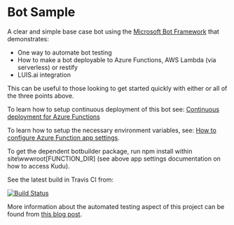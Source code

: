 # Bot Sample

A clear and simple base case bot using the [Microsoft Bot Framework](https://dev.botframework.com) that demonstrates:

* One way to automate bot testing 
* How to make a bot deployable to Azure Functions, AWS Lambda (via serverless) or restify
* LUIS.ai integration

This can be useful to those looking to get started quickly with either or all of the three points above. 

To learn how to setup continuous deployment of this bot see: [Continuous deployment for Azure Functions](https://docs.microsoft.com/en-us/azure/azure-functions/functions-continuous-deployment)

To learn how to setup the necessary environment variables, see: [How to configure Azure Function app settings](https://docs.microsoft.com/en-us/azure/azure-functions/functions-how-to-use-azure-function-app-settings).  

To get the dependent botbuilder package, run npm install within site\wwwroot\[FUNCTION_DIR]
 (see above app settings documentation on how to access Kudu).

See the latest build in Travis CI from:

[![Build Status](https://travis-ci.org/vjrantal/bot-sample.svg?branch=master)](https://travis-ci.org/vjrantal/bot-sample)

More information about the automated testing aspect of this project can be found from [this blog post](http://blog.vjrantal.net/2016/10/24/continuous-delivery-of-a-node-js-bot/).
